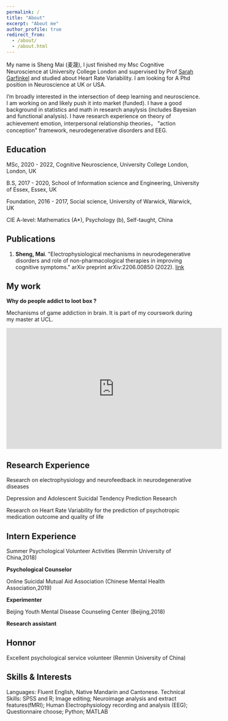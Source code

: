 ```yaml
---
permalink: /
title: "About"
excerpt: "About me"
author_profile: true
redirect_from: 
  - /about/
  - /about.html
---
```


My name is Sheng Mai (麦晟), I just finished my Msc Cognitive Neuroscience at University College London and supervised by Prof [Sarah Garfinkel](https://www.ucl.ac.uk/icn/sarah-garfinkel) and studied about Heart Rate Variability. I am looking for A Phd position in Neuroscience at UK or USA.

I’m broadly interested in the intersection of deep learning and neuroscience. I am working on   and likely push it into market (funded). I have a good background in statistics and math in research anaylysis (includes Bayesian and functional analysis). I have research experience on theory of achievement emotion, interpersonal relationship theories， "action conception" framework,  neurodegenerative disorders and EEG.


## Education 

MSc, 2020 - 2022, Cognitive Neuroscience, University College London, London, UK

B.S, 2017 - 2020, School of Information science and Engineering, University of Essex, Essex, UK

Foundation, 2016 - 2017, Social science, University of Warwick, Warwick, UK

CIE A-level: Mathematics (A*), Psychology (b), Self-taught, China

## Publications

1. **Sheng, Mai**. "Electrophysiological mechanisms in neurodegenerative disorders and role of non-pharmacological therapies in improving cognitive symptoms." arXiv preprint arXiv:2206.00850 (2022). [link](https://arxiv.org/abs/2206.00850)

## My work

**Why do people addict to loot box ?**

 Mechanisms of game addiction in brain. 
 It is part of my courswork during my master at UCL.
 
<center>
  
<iframe width="560" height="315" src="https://www.youtube.com/embed/LXbxsOTjcqo" title="Why do people addict to loot box ?" frameborder="0" allow="accelerometer; autoplay; clipboard-write; encrypted-media; gyroscope; picture-in-picture" allowfullscreen></iframe>
  
</center>

## Research Experience

Research on electrophysiology and neurofeedback in neurodegenerative diseases

Depression and Adolescent Suicidal Tendency Prediction Research

Research on Heart Rate Variability for the prediction of psychotropic medication outcome and quality of life

## Intern Experience
Summer Psychological Volunteer Activities (Renmin University of China,2018)   

**Psychological Counselor**

Online Suicidal Mutual Aid Association (Chinese Mental Health Association,2019)

**Experimenter**

Beijing Youth Mental Disease Counseling Center (Beijing,2018)

**Research assistant**

## Honnor 
Excellent psychological service volunteer (Renmin University of China)      

## Skills & Interests
Languages: Fluent English, Native Mandarin and Cantonese.
Technical Skills: SPSS and R; Image editing; Neuroimage analysis and extract features(fMRI); Human Electrophysiology recording and analysis (EEG); Questionnaire choose; Python; MATLAB
